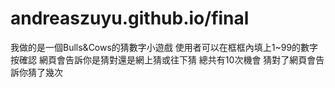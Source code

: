 # andreaszuyu.github.io/final
我做的是一個Bulls&Cows的猜數字小遊戲
使用者可以在框框內填上1~99的數字按確認
網頁會告訴你是猜對還是網上猜或往下猜
總共有10次機會
猜對了網頁會告訴你猜了幾次
